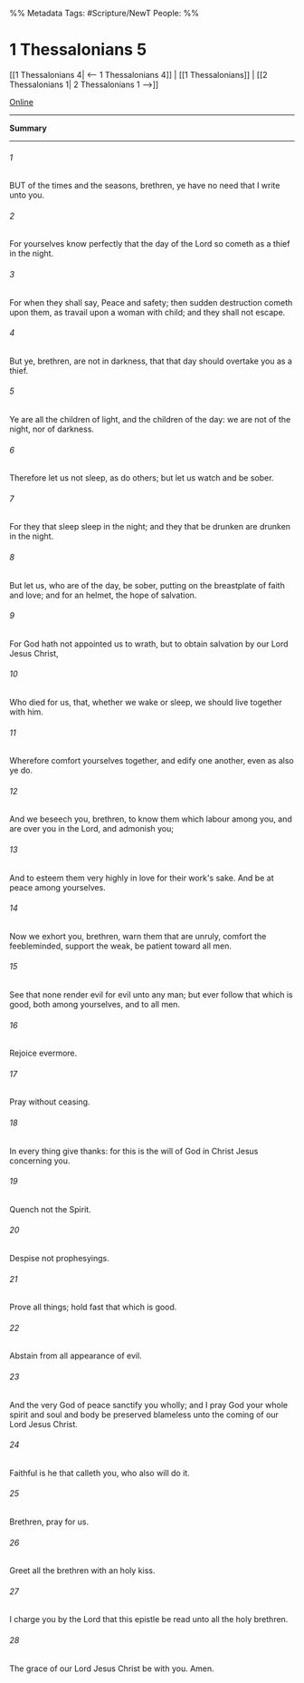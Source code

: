 
%% Metadata
Tags: #Scripture/NewT
People: 
%%
# 1 Thessalonians 5
[[1 Thessalonians 4| <-- 1 Thessalonians 4]] | [[1 Thessalonians]] | [[2 Thessalonians 1| 2 Thessalonians 1 -->]]

[Online](https://churchofjesuschrist.org/study/scriptures/nt/1-thes/5?lang=eng)

---
__Summary__



---
###### 1
BUT of the times and the seasons, brethren, ye have no need that I write unto you.
###### 2
For yourselves know perfectly that the day of the Lord so cometh as a thief in the night.
###### 3
For when they shall say, Peace and safety; then sudden destruction cometh upon them, as travail upon a woman with child; and they shall not escape.
###### 4
But ye, brethren, are not in darkness, that that day should overtake you as a thief.
###### 5
Ye are all the children of light, and the children of the day: we are not of the night, nor of darkness.
###### 6
Therefore let us not sleep, as do others; but let us watch and be sober.
###### 7
For they that sleep sleep in the night; and they that be drunken are drunken in the night.
###### 8
But let us, who are of the day, be sober, putting on the breastplate of faith and love; and for an helmet, the hope of salvation.
###### 9
For God hath not appointed us to wrath, but to obtain salvation by our Lord Jesus Christ,
###### 10
Who died for us, that, whether we wake or sleep, we should live together with him.
###### 11
Wherefore comfort yourselves together, and edify one another, even as also ye do.
###### 12
And we beseech you, brethren, to know them which labour among you, and are over you in the Lord, and admonish you;
###### 13
And to esteem them very highly in love for their work's sake. And be at peace among yourselves.
###### 14
Now we exhort you, brethren, warn them that are unruly, comfort the feebleminded, support the weak, be patient toward all men.
###### 15
See that none render evil for evil unto any man; but ever follow that which is good, both among yourselves, and to all men.
###### 16
Rejoice evermore.
###### 17
Pray without ceasing.
###### 18
In every thing give thanks: for this is the will of God in Christ Jesus concerning you.
###### 19
Quench not the Spirit.
###### 20
Despise not prophesyings.
###### 21
Prove all things; hold fast that which is good.
###### 22
Abstain from all appearance of evil.
###### 23
And the very God of peace sanctify you wholly; and I pray God your whole spirit and soul and body be preserved blameless unto the coming of our Lord Jesus Christ.
###### 24
Faithful is he that calleth you, who also will do it.
###### 25
Brethren, pray for us.
###### 26
Greet all the brethren with an holy kiss.
###### 27
I charge you by the Lord that this epistle be read unto all the holy brethren.
###### 28
The grace of our Lord Jesus Christ be with you. Amen.


